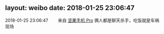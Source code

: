 layout: weibo
date: 2018-01-25 23:06:47
---
2018-01-25 23:06:47  &nbsp;&nbsp;&nbsp;&nbsp;&nbsp;&nbsp; 来自 <a href="http://app.weibo.com/t/feed/Z4AgP" rel="nofollow">坚果手机 Pro</a>
俩人都是聊天杀手，吃饭就是车祸现场 ​​​
